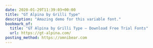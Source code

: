 ```yaml
---
date: 2020-01-29T11:39:03+00:00
title: "GT Alpina by Grilli Type"
description: "Amazing demo for this variable font."
bookmark_of:
  title: "GT Alpina by Grilli Type — Download Free Trial Fonts"
  url: https://gt-alpina.com/
posting_method: https://omnibear.com
---
```

